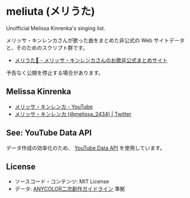 # meliuta (メリうた)

Unofficial Melissa Kinrenka's singing list.

メリッサ・キンレンカさんが歌った曲をまとめた非公式の Web サイトデータと、そのためのスクリプト群です。

- [メリうた🐝 - メリッサ・キンレンカさんのお歌非公式まとめサイト](https://meliuta.nyamikan.net/)

予告なく公開を停止する場合があります。

## Melissa Kinrenka

- [メリッサ・キンレンカ - YouTube](https://www.youtube.com/channel/UCwcyyxn6h9ex4sMXGtpQE_g)
- [メリッサ・キンレンカ (@melissa_2434) | Twitter](https://twitter.com/melissa_2434)

## See: YouTube Data API

データ作成の効率化のため、 [YouTube Data API](https://developers.google.com/youtube/v3) を使用しています。

## License

- ソースコード・コンテンツ: MIT License
- データ: [ANYCOLOR二次創作ガイドライン](https://event.nijisanji.app/guidelines/) 準拠

